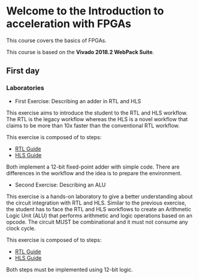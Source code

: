 # Welcome to the Introduction to acceleration with FPGAs

This course covers the basics of FPGAs.

This course is based on the **Vivado 2018.2 WebPack Suite**.

## First day

### Laboratories

* First Exercise: Describing an adder in RTL and HLS

This exercise aims to introduce the student to the RTL and HLS workflow. The RTL is the legacy workflow whereas the HLS is a novel workflow that claims to be more than 10x faster than the conventional RTL workflow.

This exercise is composed of to steps:

* [RTL Guide](first-exercise/adder/RTL/GUIDE.md)
* [HLS Guide](first-exercise/adder/HLS/GUIDE.md)

Both implement a 12-bit fixed-point adder with simple code. There are differences in the workflow and the idea is to prepare the environment.

* Second Exercise: Describing an ALU

This exercise is a hands-on laboratory to give a better understanding about the circuit integration with RTL and HLS. Similar to the previous exercise, the student has to face the RTL and HLS workflows to create an Arithmetic Logic Unit (ALU) that performs arithmetic and logic operations based on an opcode. The circuit MUST be combinational and it must not consume any clock cycle.

This exercise is composed of to steps:

* [RTL Guide](second-exercise/alu/RTL/GUIDE.md)
* [HLS Guide](second-exercise/alu/HLS/GUIDE.md)

Both steps must be implemented using 12-bit logic.